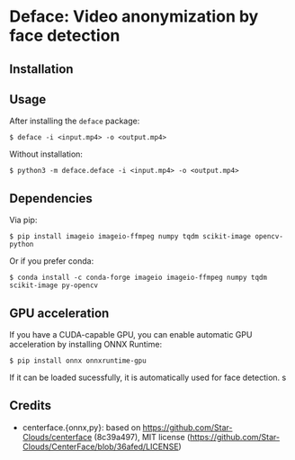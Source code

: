 Deface: Video anonymization by face detection
=====================================

Installation
------------

Usage
-----

After installing the `deface` package:

    $ deface -i <input.mp4> -o <output.mp4>

Without installation:

    $ python3 -m deface.deface -i <input.mp4> -o <output.mp4>


Dependencies
------------

Via pip:

    $ pip install imageio imageio-ffmpeg numpy tqdm scikit-image opencv-python

Or if you prefer conda:

    $ conda install -c conda-forge imageio imageio-ffmpeg numpy tqdm scikit-image py-opencv

GPU acceleration
----------------

If you have a CUDA-capable GPU, you can enable automatic GPU acceleration by installing ONNX Runtime:

    $ pip install onnx onnxruntime-gpu

If it can be loaded sucessfully, it is automatically used for face detection.
s

Credits
-------

- centerface.{onnx,py}: based on https://github.com/Star-Clouds/centerface (8c39a497),
  MIT license (https://github.com/Star-Clouds/CenterFace/blob/36afed/LICENSE)